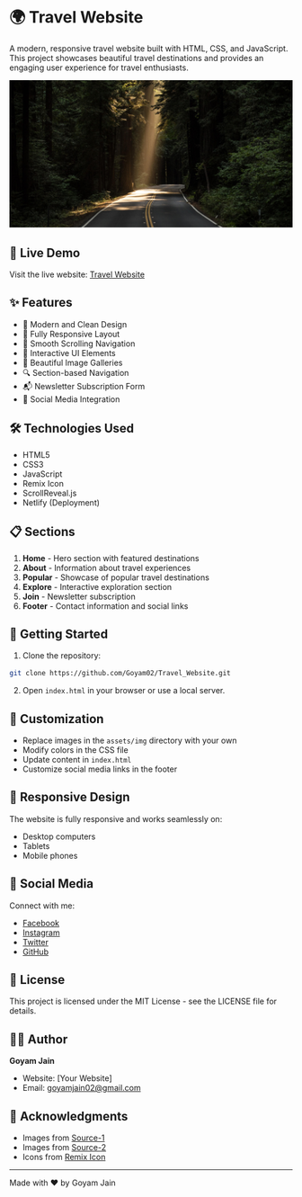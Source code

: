 # 🌍 Travel Website

A modern, responsive travel website built with HTML, CSS, and JavaScript. This project showcases beautiful travel destinations and provides an engaging user experience for travel enthusiasts.

![Travel Website Preview](assets/img/home-bg.jpg)

## 🔗 Live Demo

Visit the live website: [Travel Website](https://travelwebsite-goyam02.netlify.app/)

## ✨ Features

- 🎨 Modern and Clean Design
- 📱 Fully Responsive Layout
- 🎯 Smooth Scrolling Navigation
- 🌟 Interactive UI Elements
- 📸 Beautiful Image Galleries
- 🔍 Section-based Navigation
- 📬 Newsletter Subscription Form
- 🔗 Social Media Integration

## 🛠️ Technologies Used

- HTML5
- CSS3
- JavaScript
- Remix Icon
- ScrollReveal.js
- Netlify (Deployment)

## 📋 Sections

1. **Home** - Hero section with featured destinations
2. **About** - Information about travel experiences
3. **Popular** - Showcase of popular travel destinations
4. **Explore** - Interactive exploration section
5. **Join** - Newsletter subscription
6. **Footer** - Contact information and social links

## 🚀 Getting Started

1. Clone the repository:
```bash
git clone https://github.com/Goyam02/Travel_Website.git
```

2. Open `index.html` in your browser or use a local server.

## 🎨 Customization

- Replace images in the `assets/img` directory with your own
- Modify colors in the CSS file
- Update content in `index.html`
- Customize social media links in the footer

## 📱 Responsive Design

The website is fully responsive and works seamlessly on:
- Desktop computers
- Tablets
- Mobile phones

## 🔗 Social Media

Connect with me:
- [Facebook](https://www.facebook.com/goyam02)
- [Instagram](https://www.instagram.com/jgoyam02)
- [Twitter](https://x.com/goyamjain02)
- [GitHub](https://github.com/goyam02)

## 📄 License

This project is licensed under the MIT License - see the LICENSE file for details.

## 👨‍💻 Author

**Goyam Jain**
- Website: [Your Website]
- Email: goyamjain02@gmail.com

## 🙏 Acknowledgments

- Images from [Source-1](https://www.pexels.com/)
- Images from [Source-2](https://unsplash.com/)
- Icons from [Remix Icon](https://remixicon.com/)

---

Made with ❤️ by Goyam Jain
